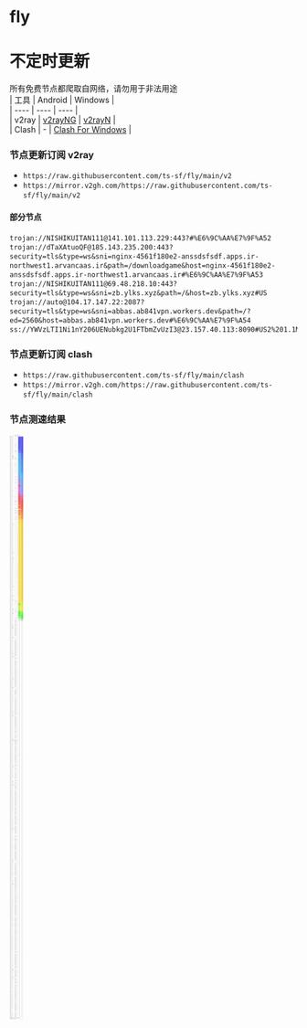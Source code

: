 # fly
# 不定时更新
所有免费节点都爬取自网络，请勿用于非法用途  
|  工具  | Android  | Windows  |  
|  ----  | ----   | ----  |  
| v2ray  | [v2rayNG](https://github.com/2dust/v2rayNG/releases) | [v2rayN](https://github.com/2dust/v2rayN/releases) |  
| Clash  | - | [Clash For Windows](https://github.com/2dust/clashN/releases) | 
  
### 节点更新订阅  v2ray
- `https://raw.githubusercontent.com/ts-sf/fly/main/v2`  
- `https://mirror.v2gh.com/https://raw.githubusercontent.com/ts-sf/fly/main/v2`  

#### 部分节点  
``` 
trojan://NISHIKUITAN111@141.101.113.229:443?#%E6%9C%AA%E7%9F%A52
trojan://dTaXAtuoQF@185.143.235.200:443?security=tls&type=ws&sni=nginx-4561f180e2-anssdsfsdf.apps.ir-northwest1.arvancaas.ir&path=/downloadgame&host=nginx-4561f180e2-anssdsfsdf.apps.ir-northwest1.arvancaas.ir#%E6%9C%AA%E7%9F%A53
trojan://NISHIKUITAN111@69.48.218.10:443?security=tls&type=ws&sni=zb.ylks.xyz&path=/&host=zb.ylks.xyz#US
trojan://auto@104.17.147.22:2087?security=tls&type=ws&sni=abbas.ab841vpn.workers.dev&path=/?ed=2560&host=abbas.ab841vpn.workers.dev#%E6%9C%AA%E7%9F%A54
ss://YWVzLTI1Ni1nY206UENubkg2U1FTbmZvUzI3@23.157.40.113:8090#US2%201.1MB%2Fs
```
### 节点更新订阅  clash
- `https://raw.githubusercontent.com/ts-sf/fly/main/clash`  
- `https://mirror.v2gh.com/https://raw.githubusercontent.com/ts-sf/fly/main/clash`  

### 节点测速结果
![image](traffic.png)
